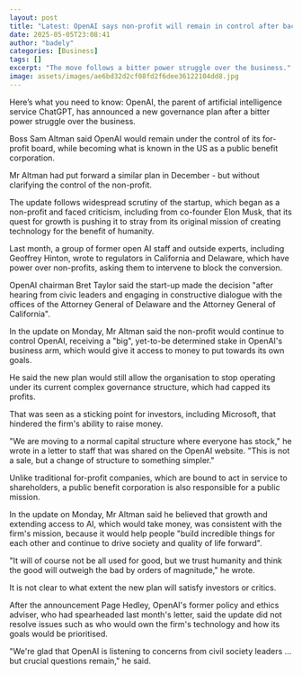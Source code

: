 ```yaml
---
layout: post
title: "Latest: OpenAI says non-profit will remain in control after backlash"
date: 2025-05-05T23:08:41
author: "badely"
categories: [Business]
tags: []
excerpt: "The move follows a bitter power struggle over the business."
image: assets/images/ae6bd32d2cf08fd2f6dee36122104dd8.jpg
---
```


Here’s what you need to know: OpenAI, the parent of artificial intelligence service ChatGPT, has announced a new governance plan after a bitter power struggle over the business.

Boss Sam Altman said OpenAI would remain under the control of its for-profit board, while becoming what is known in the US as a public benefit corporation.

Mr Altman had put forward a similar plan in December - but without clarifying the control of the non-profit. 

The update follows widespread scrutiny of the startup, which began as a non-profit and faced criticism, including from co-founder Elon Musk, that its quest for growth is pushing it to stray from its original mission of creating technology for the benefit of humanity.

Last month, a group of former open AI staff and outside experts, including Geoffrey Hinton, wrote to regulators in California and Delaware, which have power over non-profits, asking them to intervene to block the conversion.

OpenAI chairman Bret Taylor said the start-up made the decision "after hearing from civic leaders and engaging in constructive dialogue with the offices of the Attorney General of Delaware and the Attorney General of California".

In the update on Monday, Mr Altman said the non-profit would continue to control OpenAI, receiving a "big", yet-to-be determined stake in OpenAI's business arm, which would give it access to money to put towards its own goals.

He said the new plan would still allow the organisation to stop operating under its current complex governance structure, which had capped its profits.

That was seen as a sticking point for investors, including Microsoft, that hindered the firm's ability to raise money. 

"We are moving to a normal capital structure where everyone has stock," he wrote in a letter to staff that was shared on the OpenAI website. "This is not a sale, but a change of structure to something simpler."

Unlike traditional for-profit companies, which are bound to act in service to shareholders, a public benefit corporation is also responsible for a public mission. 

In the update on Monday, Mr Altman said he believed that growth and extending access to AI, which would take money, was consistent with the firm's mission, because it would help people "build incredible things for each other and continue to drive society and quality of life forward".

"It will of course not be all used for good, but we trust humanity and think the good will outweigh the bad by orders of magnitude," he wrote.

It is not clear to what extent the new plan will satisfy investors or critics.

After the announcement Page Hedley, OpenAI's former policy and ethics adviser, who had spearheaded last month's letter, said the update did not resolve issues such as who would own the firm's technology and how its goals would be prioritised.

"We're glad that OpenAI is listening to concerns from civil society leaders ... but crucial questions remain," he said. 

